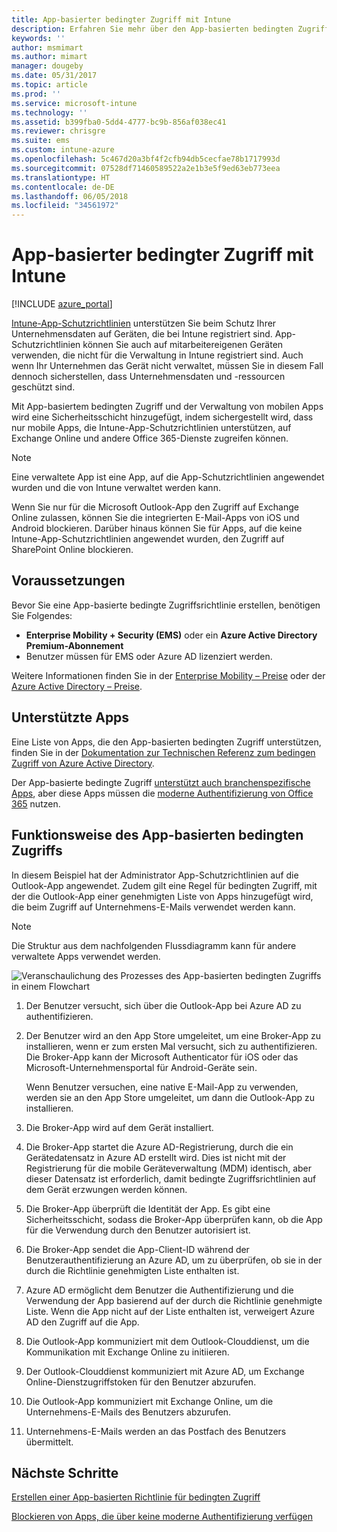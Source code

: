 ```yaml
---
title: App-basierter bedingter Zugriff mit Intune
description: Erfahren Sie mehr über den App-basierten bedingten Zugriff mit Intune.
keywords: ''
author: msmimart
ms.author: mimart
manager: dougeby
ms.date: 05/31/2017
ms.topic: article
ms.prod: ''
ms.service: microsoft-intune
ms.technology: ''
ms.assetid: b399fba0-5dd4-4777-bc9b-856af038ec41
ms.reviewer: chrisgre
ms.suite: ems
ms.custom: intune-azure
ms.openlocfilehash: 5c467d20a3bf4f2cfb94db5cecfae78b1717993d
ms.sourcegitcommit: 07528df71460589522a2e1b3e5f9ed63eb773eea
ms.translationtype: HT
ms.contentlocale: de-DE
ms.lasthandoff: 06/05/2018
ms.locfileid: "34561972"
---
```

# <a name="app-based-conditional-access-with-intune"></a>App-basierter bedingter Zugriff mit Intune

[!INCLUDE [azure_portal](./includes/azure_portal.md)]

[Intune-App-Schutzrichtlinien](app-protection-policy.md) unterstützen Sie beim Schutz Ihrer Unternehmensdaten auf Geräten, die bei Intune registriert sind. App-Schutzrichtlinien können Sie auch auf mitarbeitereigenen Geräten verwenden, die nicht für die Verwaltung in Intune registriert sind. Auch wenn Ihr Unternehmen das Gerät nicht verwaltet, müssen Sie in diesem Fall dennoch sicherstellen, dass Unternehmensdaten und -ressourcen geschützt sind.

Mit App-basiertem bedingten Zugriff und der Verwaltung von mobilen Apps wird eine Sicherheitsschicht hinzugefügt, indem sichergestellt wird, dass nur mobile Apps, die Intune-App-Schutzrichtlinien unterstützen, auf Exchange Online und andere Office 365-Dienste zugreifen können.

> [!NOTE]
> Eine verwaltete App ist eine App, auf die App-Schutzrichtlinien angewendet wurden und die von Intune verwaltet werden kann.

Wenn Sie nur für die Microsoft Outlook-App den Zugriff auf Exchange Online zulassen, können Sie die integrierten E-Mail-Apps von iOS und Android blockieren. Darüber hinaus können Sie für Apps, auf die keine Intune-App-Schutzrichtlinien angewendet wurden, den Zugriff auf SharePoint Online blockieren.

## <a name="prerequisites"></a>Voraussetzungen
Bevor Sie eine App-basierte bedingte Zugriffsrichtlinie erstellen, benötigen Sie Folgendes:

- **Enterprise Mobility + Security (EMS)** oder ein **Azure Active Directory Premium-Abonnement**
- Benutzer müssen für EMS oder Azure AD lizenziert werden.

Weitere Informationen finden Sie in der [Enterprise Mobility – Preise](https://www.microsoft.com/cloud-platform/enterprise-mobility-pricing) oder der [Azure Active Directory – Preise](https://azure.microsoft.com/pricing/details/active-directory/).

## <a name="supported-apps"></a>Unterstützte Apps

Eine Liste von Apps, die den App-basierten bedingten Zugriff unterstützen, finden Sie in der [Dokumentation zur Technischen Referenz zum bedingen Zugriff von Azure Active Directory](https://docs.microsoft.com/azure/active-directory/active-directory-conditional-access-technical-reference).

Der App-basierte bedingte Zugriff [unterstützt auch branchenspezifische Apps](app-modern-authentication-block.md), aber diese Apps müssen die [moderne Authentifizierung von Office 365](https://support.office.com/article/Using-Office-365-modern-authentication-with-Office-clients-776c0036-66fd-41cb-8928-5495c0f9168a) nutzen. 

## <a name="how-app-based-conditional-access-works"></a>Funktionsweise des App-basierten bedingten Zugriffs

In diesem Beispiel hat der Administrator App-Schutzrichtlinien auf die Outlook-App angewendet. Zudem gilt eine Regel für bedingten Zugriff, mit der die Outlook-App einer genehmigten Liste von Apps hinzugefügt wird, die beim Zugriff auf Unternehmens-E-Mails verwendet werden kann.

> [!NOTE]
> Die Struktur aus dem nachfolgenden Flussdiagramm kann für andere verwaltete Apps verwendet werden.

![Veranschaulichung des Prozesses des App-basierten bedingten Zugriffs in einem Flowchart](./media/ca-intune-common-ways-3.png)

1. Der Benutzer versucht, sich über die Outlook-App bei Azure AD zu authentifizieren.

2. Der Benutzer wird an den App Store umgeleitet, um eine Broker-App zu installieren, wenn er zum ersten Mal versucht, sich zu authentifizieren. Die Broker-App kann der Microsoft Authenticator für iOS oder das Microsoft-Unternehmensportal für Android-Geräte sein.

   Wenn Benutzer versuchen, eine native E-Mail-App zu verwenden, werden sie an den App Store umgeleitet, um dann die Outlook-App zu installieren.

3. Die Broker-App wird auf dem Gerät installiert.

4. Die Broker-App startet die Azure AD-Registrierung, durch die ein Gerätedatensatz in Azure AD erstellt wird. Dies ist nicht mit der Registrierung für die mobile Geräteverwaltung (MDM) identisch, aber dieser Datensatz ist erforderlich, damit bedingte Zugriffsrichtlinien auf dem Gerät erzwungen werden können.

5. Die Broker-App überprüft die Identität der App. Es gibt eine Sicherheitsschicht, sodass die Broker-App überprüfen kann, ob die App für die Verwendung durch den Benutzer autorisiert ist.

6. Die Broker-App sendet die App-Client-ID während der Benutzerauthentifizierung an Azure AD, um zu überprüfen, ob sie in der durch die Richtlinie genehmigten Liste enthalten ist.

7. Azure AD ermöglicht dem Benutzer die Authentifizierung und die Verwendung der App basierend auf der durch die Richtlinie genehmigte Liste. Wenn die App nicht auf der Liste enthalten ist, verweigert Azure AD den Zugriff auf die App.

8. Die Outlook-App kommuniziert mit dem Outlook-Clouddienst, um die Kommunikation mit Exchange Online zu initiieren.

9. Der Outlook-Clouddienst kommuniziert mit Azure AD, um Exchange Online-Dienstzugriffstoken für den Benutzer abzurufen.

10. Die Outlook-App kommuniziert mit Exchange Online, um die Unternehmens-E-Mails des Benutzers abzurufen.

11. Unternehmens-E-Mails werden an das Postfach des Benutzers übermittelt.

## <a name="next-steps"></a>Nächste Schritte
[Erstellen einer App-basierten Richtlinie für bedingten Zugriff](app-based-conditional-access-intune-create.md)

[Blockieren von Apps, die über keine moderne Authentifizierung verfügen](app-modern-authentication-block.md)
